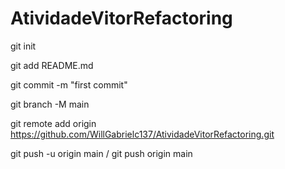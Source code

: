 # AtividadeVitorRefactoring

git init

git add README.md

git commit -m "first commit"

git branch -M main

git remote add origin https://github.com/WillGabrielc137/AtividadeVitorRefactoring.git

git push -u origin main / git push origin main